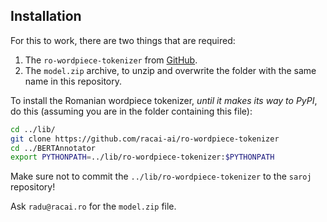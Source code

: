 ## Installation
For this to work, there are two things that are required:
1. The `ro-wordpiece-tokenizer` from [GitHub](https://github.com/racai-ai/ro-wordpiece-tokenizer).
2. The `model.zip` archive, to unzip and overwrite the folder with the same name in this repository.

To install the Romanian wordpiece tokenizer, _until it makes its way to PyPI_, do this (assuming you are in the
folder containing this file):

```bash
cd ../lib/
git clone https://github.com/racai-ai/ro-wordpiece-tokenizer
cd ../BERTAnnotator
export PYTHONPATH=../lib/ro-wordpiece-tokenizer:$PYTHONPATH
```

Make sure not to commit the `../lib/ro-wordpiece-tokenizer` to the `saroj` repository!

Ask `radu@racai.ro` for the `model.zip` file.
